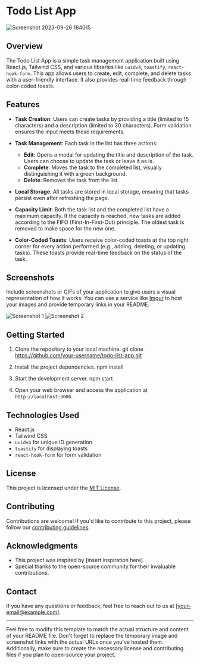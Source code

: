 # Todo List App

![Screenshot 2023-09-26 184015](https://github.com/MohitGupta12/todo-list/assets/70692495/fcc8fc06-bf2c-4b5b-b249-2fa43a376e62)

## Overview

The Todo List App is a simple task management application built using React.js, Tailwind CSS, and various libraries like `uuidv4`, `toastify`, `react-hook-form`. This app allows users to create, edit, complete, and delete tasks with a user-friendly interface. It also provides real-time feedback through color-coded toasts.

## Features

- **Task Creation**: Users can create tasks by providing a title (limited to 15 characters) and a description (limited to 30 characters). Form validation ensures the input meets these requirements.

- **Task Management**: Each task in the list has three actions:
  - **Edit**: Opens a modal for updating the title and description of the task. Users can choose to update the task or leave it as is.
  - **Complete**: Moves the task to the completed list, visually distinguishing it with a green background.
  - **Delete**: Removes the task from the list.

- **Local Storage**: All tasks are stored in local storage, ensuring that tasks persist even after refreshing the page.

- **Capacity Limit**: Both the task list and the completed list have a maximum capacity. If the capacity is reached, new tasks are added according to the FIFO (First-In-First-Out) principle. The oldest task is removed to make space for the new one.

- **Color-Coded Toasts**: Users receive color-coded toasts at the top right corner for every action performed (e.g., adding, deleting, or updating tasks). These toasts provide real-time feedback on the status of the task.

## Screenshots

Include screenshots or GIFs of your application to give users a visual representation of how it works. You can use a service like [Imgur](https://imgur.com/) to host your images and provide temporary links in your README.

![Screenshot 1](temp_link_to_screenshot1)
![Screenshot 2](temp_link_to_screenshot2)

## Getting Started

1. Clone the repository to your local machine.
git clone https://github.com/your-username/todo-list-app.git

2. Install the project dependencies.
npm install


3. Start the development server.
npm start


4. Open your web browser and access the application at `http://localhost:3000`.

## Technologies Used

- React.js
- Tailwind CSS
- `uuidv4` for unique ID generation
- `toastify` for displaying toasts
- `react-hook-form` for form validation

## License

This project is licensed under the [MIT License](LICENSE).

## Contributing

Contributions are welcome! If you'd like to contribute to this project, please follow our [contributing guidelines](CONTRIBUTING.md).

## Acknowledgments

- This project was inspired by [insert inspiration here].
- Special thanks to the open-source community for their invaluable contributions.

## Contact

If you have any questions or feedback, feel free to reach out to us at [your-email@example.com].

---

Feel free to modify this template to match the actual structure and content of your README file. Don't forget to replace the temporary image and screenshot links with the actual URLs once you've hosted them. Additionally, make sure to create the necessary license and contributing files if you plan to open-source your project.
